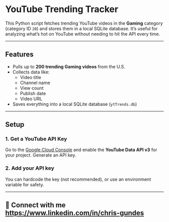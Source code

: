 # YouTube Trending Tracker

This Python script fetches trending YouTube videos in the **Gaming** category (category ID `20`) and stores them in a local SQLite database. It’s useful for analyzing what’s hot on YouTube without needing to hit the API every time.

---

## Features

- Pulls up to **200 trending Gaming videos** from the U.S.
- Collects data like:
  - Video title
  - Channel name
  - View count
  - Publish date
  - Video URL
- Saves everything into a local SQLite database (`ytTrends.db`)

---

## Setup

### 1. Get a YouTube API Key

Go to the [Google Cloud Console](https://console.cloud.google.com/) and enable the **YouTube Data API v3** for your project. Generate an API key.

### 2. Add your API key

You can hardcode the key (not recommended), or use an environment variable for safety.

---


## 🔗 Connect with me https://www.linkedin.com/in/chris-gundes
